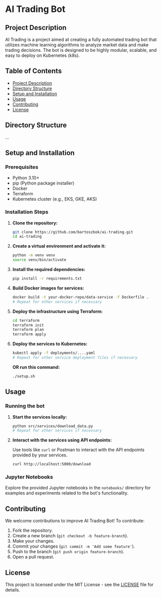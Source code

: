 # AI Trading Bot

## Project Description

AI Trading is a project aimed at creating a fully automated trading bot that utilizes machine learning algorithms to analyze market data and make trading decisions. The bot is designed to be highly modular, scalable, and easy to deploy on Kubernetes (k8s).

## Table of Contents

- [Project Description](#project-description)
- [Directory Structure](#directory-structure)
- [Setup and Installation](#setup-and-installation)
- [Usage](#usage)
- [Contributing](#contributing)
- [License](#license)

## Directory Structure

...


## Setup and Installation

### Prerequisites

- Python 3.10+
- pip (Python package installer)
- Docker
- Terraform
- Kubernetes cluster (e.g., EKS, GKE, AKS)

### Installation Steps

1. **Clone the repository:**

    ```bash
    git clone https://github.com/bartoszbok/ai-trading.git
    cd ai-trading
    ```

2. **Create a virtual environment and activate it:**

    ```bash
    python -m venv venv
    source venv/bin/activate
    ```

3. **Install the required dependencies:**

    ```bash
    pip install -r requirements.txt
    ```

4. **Build Docker images for services:**

    ```bash
    docker build -t your-docker-repo/data-service -f Dockerfile .
    # Repeat for other services if necessary
    ```

5. **Deploy the infrastructure using Terraform:**

    ```bash
    cd terraform
    terraform init
    terraform plan
    terraform apply
    ```

6. **Deploy the services to Kubernetes:**

    ```bash
    kubectl apply -f deployments/....yaml
    # Repeat for other service deployment files if necessary
    ```

   **OR run this command:**

    ```bash
    ./setup.sh
    ```

## Usage

### Running the bot

1. **Start the services locally:**

    ```bash
    python src/services/download_data.py
    # Repeat for other services if necessary
    ```

2. **Interact with the services using API endpoints:**

    Use tools like `curl` or Postman to interact with the API endpoints provided by your services.

    ```bash
    curl http://localhost:5000/download
    ```

### Jupyter Notebooks

Explore the provided Jupyter notebooks in the `notebooks/` directory for examples and experiments related to the bot's functionality.

## Contributing

We welcome contributions to improve AI Trading Bot! To contribute:

1. Fork the repository.
2. Create a new branch (`git checkout -b feature-branch`).
3. Make your changes.
4. Commit your changes (`git commit -m 'Add some feature'`).
5. Push to the branch (`git push origin feature-branch`).
6. Open a pull request.

## License

This project is licensed under the MIT License - see the [LICENSE](LICENSE) file for details.

